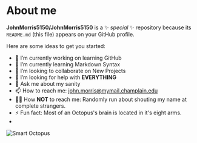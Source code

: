# About me


**JohnMorris5150/JohnMorris5150** is a ✨ _special_ ✨ repository because its `README.md` (this file) appears on your GitHub profile.

Here are some ideas to get you started:

- 🔭 I’m currently working on learning GitHub
- 🌱 I’m currently learning Markdown Syntax
- 👯 I’m looking to collaborate on New Projects
- 🤔 I’m looking for help with **EVERYTHING**
- 💬 Ask me about my sanity
- 📫 How to reach me: john.morris@mymail.champlain.edu
- 🤷‍♂️ How **NOT** to reach me: Randomly run about shouting my name at complete strangers. 
- ⚡ Fun fact: Most of an Octopus's brain is located in it's eight arms.
- 
 ![Smart Octopus](https://encrypted-tbn0.gstatic.com/images?q=tbn:ANd9GcSH8pjEPu3O4kwpikAqAbLFLO0eKNnz3K67NA&s.jpg)
